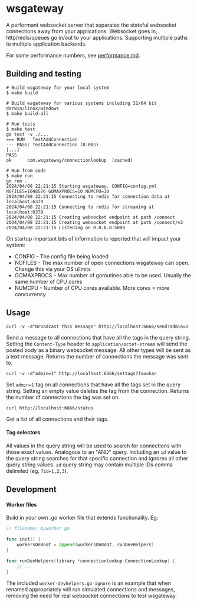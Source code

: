 # wsgateway

A performant websocket server that separates the stateful websocket connections away from your applications. Websocket goes in, http/redis/queues go in/out to your applications. Supporting multiple paths to multiple application backends.

For some performance numbers, see [performance.md](resources/performance.md).

## Building and testing

~~~shell
# Build wsgateway for your local system
$ make build

# Build wsgateway for various systems including 32/64 bit darwin/linux/windows
$ make build-all

# Run tests
$ make test
go test -v ./...
=== RUN   TestAddConnection
--- PASS: TestAddConnection (0.00s)
[...]
PASS
ok      com.wsgateway/connectionlookup  (cached)

# Run from code
$ make run
go run .
2024/04/08 22:21:15 Starting wsgateway. CONFIG=config.yml NOFILES=1048576 GOMAXPROCS=10 NUMCPU=10
2024/04/08 22:21:15 Connecting to redis for connection data at localhost:6379
2024/04/08 22:21:15 Connecting to redis for streaming at localhost:6379
2024/04/08 22:21:15 Creating websocket endpoint at path /connect
2024/04/08 22:21:15 Creating websocket endpoint at path /connect/v2
2024/04/08 22:21:15 Listening on 0.0.0.0:5000
~~~

On startup important bits of information is reported that will impact your system:
- CONFIG - The config file being loaded
- NOFILES - The max number of open connections wsgateway can open. Change this via your OS ulimits
- GOMAXPROCS - Max number of goroutines able to be used. Usually the same number of CPU cores
- NUMCPU - Number of CPU cores available. More cores = more concurrency


## Usage
`curl -v -d"Broadcast this message" http://localhost:6666/send?admin=1`

Send a message to all connections that have all the tags in the query string. Setting the `Content-Type` header to `application/octet-stream` will send the posted body as a binary websocket message. All other types will be sent as a text message. Returns the number of connections the message was sent to.

`curl -v -d"admin=1" http://localhost:6666/settags?foo=bar`

Set `admin=1` tag on all connections that have all the tags set in the query string. Setting an empty value deletes the tag from the connection. Returns the number of connections the tag was set on.

`curl http://localhost:6666/status`

Get a list of all connections and their tags.

#### Tag selectors
All values in the query string will be used to search for connections with those exact values. Analogous to an "AND" query. Including an `id` value to the query string searches for that specific connection and ignores all other query string values. `id` query string may contain multiple IDs comma delimited (eg. `?id=1,2,3`).



## Development

#### Worker files

Build in your own .go worker file that extends functionality. Eg:
~~~go
// filename: myworker.go

func init() {
	workersOnBoot = append(workersOnBoot, runDevHelpers)
}

func runDevHelpers(library *connectionlookup.ConnectionLookup) {
	// ...
}
~~~

The included `worker-devhelpers.go-ignore` is an example that when renamed appropriately will run simulated connections and messages, removing the need for real websocket connections to test wsgateway.
